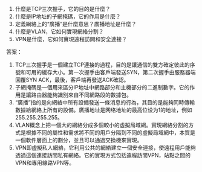 1. 什麼是TCP三次握手，它的目的是什麼？
2. 什麼是IP地址的子網掩碼，它的作用是什麼？
3. 定義網絡上的“廣播”是什麼意思？廣播地址是什麼？
4. 什麼是VLAN，它如何實現網絡分割？
5. VPN是什麼，它如何實現遠程訪問和安全連接？

答案：
1. TCP三次握手是一個建立TCP連接的過程，目的是讓通信的雙方確定彼此的序號和可用的緩存大小。第一次握手由客戶端發送SYN，第二次握手由服務器端回覆SYN ACK，最後，客戶端再發送ACK確認。
2. 子網掩碼是一個用來區分IP地址中網路部分和主機部分的二進制數字。它的作用是讓路由器能夠識別來自不同網路段的數據包。
3. “廣播”指的是向網絡中所有設備發送一條消息的行為，其目的是能夠同時傳輸數據給網絡上所有的設備。廣播地址是网络地址的最高位设为1的地址，例如255.255.255.255。
4. VLAN概念上把一個大的網絡分成多個較小的虛擬局域網。實現網絡分割的方式是根據不同的屬性和需求將不同的用戶分隔到不同的虛擬局域網中，本質是一個軟件層面上的劃分，並且可以通過交換機來實現。
5. VPN即虛擬私人網絡，它利用公共的網絡建立一個安全連接，使遠程用戶能夠透過這個連接訪問私有網絡。它的實現方式包括遠程訪問VPN，站點之間的VPN和專用線路VPN等。